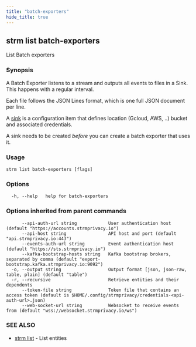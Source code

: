 ```yaml
---
title: "batch-exporters"
hide_title: true
---
```

## strm list batch-exporters

List Batch exporters

### Synopsis


A Batch Exporter listens to a stream and outputs all events to files in a Sink. This happens with a regular interval.

Each file follows the JSON Lines format, which is one full JSON document per line.

A [sink](/cli-reference/strm/create/sink.md) is a configuration item that defines location
(Gcloud, AWS, ..) bucket and associated credentials.

A sink needs to be created *before* you can create a batch exporter that uses it.

### Usage


```
strm list batch-exporters [flags]
```

### Options

```
  -h, --help   help for batch-exporters
```

### Options inherited from parent commands

```
      --api-auth-url string            User authentication host (default "https://accounts.strmprivacy.io")
      --api-host string                API host and port (default "api.strmprivacy.io:443")
      --events-auth-url string         Event authentication host (default "https://sts.strmprivacy.io")
      --kafka-bootstrap-hosts string   Kafka bootstrap brokers, separated by comma (default "export-bootstrap.kafka.strmprivacy.io:9092")
  -o, --output string                  Output format [json, json-raw, table, plain] (default "table")
  -r, --recursive                      Retrieve entities and their dependents
      --token-file string              Token file that contains an access token (default is $HOME/.config/strmprivacy/credentials-<api-auth-url>.json)
      --web-socket-url string          Websocket to receive events from (default "wss://websocket.strmprivacy.io/ws")
```

### SEE ALSO

* [strm list](/cli-reference/strm/list/index.md)	 - List entities

